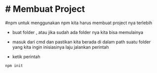# #  Membuat Project
#npm 
untuk menggunakan npm kita harus membuat project nya terlebih 

* buat folder , atau jika sudah ada folder nya kita bisa memulainya

* masuk dari cmd dan pastikan kita berada di dalam path suatu folder yang kita ingin inisiasinya
laju jalankan perintah
* ketik perintah 


```cmd
npm init
```
